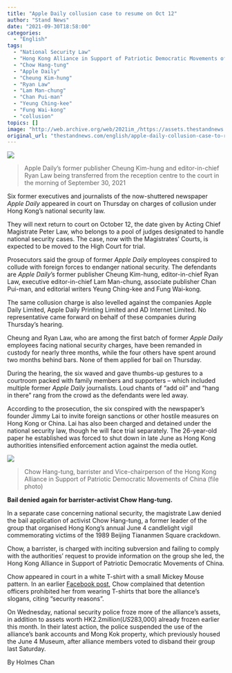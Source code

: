 ```yaml
---
title: "Apple Daily collusion case to resume on Oct 12"
author: "Stand News"
date: "2021-09-30T18:58:00"
categories:
  - "English"
tags:
  - "National Security Law"
  - "Hong Kong Alliance in Support of Patriotic Democratic Movements of China"
  - "Chow Hang-tung"
  - "Apple Daily"
  - "Cheung Kim-hung"
  - "Ryan Law"
  - "Lam Man-chung"
  - "Chan Pui-man"
  - "Yeung Ching-kee"
  - "Fung Wai-kong"
  - "collusion"
topics: []
image: "http://web.archive.org/web/2021im_/https://assets.thestandnews.com/media/photos/527564571632545374516214341653.png"
original_url: "thestandnews.com/english/apple-daily-collusion-case-to-resume-on-oct-12"
---
```

![](http://web.archive.org/web/2021im_/https://assets.thestandnews.com/media/photos/527564571632545374516214341653.png)
> Apple Daily’s former publisher Cheung Kim-hung and editor-in-chief Ryan Law being transferred from the reception centre to the court in the morning of September 30, 2021

Six former executives and journalists of the now-shuttered newspaper _Apple Daily_ appeared in court on Thursday on charges of collusion under Hong Kong’s national security law.

They will next return to court on October 12, the date given by Acting Chief Magistrate Peter Law, who belongs to a pool of judges designated to handle national security cases. The case, now with the Magistrates’ Courts, is expected to be moved to the High Court for trial.

Prosecutors said the group of former _Apple Daily_ employees conspired to collude with foreign forces to endanger national security. The defendants are _Apple Daily_’s former publisher Cheung Kim-hung, editor-in-chief Ryan Law, executive editor-in-chief Lam Man-chung, associate publisher Chan Pui-man, and editorial writers Yeung Ching-kee and Fung Wai-kong.

The same collusion charge is also levelled against the companies Apple Daily Limited, Apple Daily Printing Limited and AD Internet Limited. No representative came forward on behalf of these companies during Thursday’s hearing.

Cheung and Ryan Law, who are among the first batch of former _Apple Daily_ employees facing national security charges, have been remanded in custody for nearly three months, while the four others have spent around two months behind bars. None of them applied for bail on Thursday.

During the hearing, the six waved and gave thumbs-up gestures to a courtroom packed with family members and supporters – which included multiple former _Apple Daily_ journalists. Loud chants of “add oil” and “hang in there” rang from the crowd as the defendants were led away.

According to the prosecution, the six conspired with the newspaper’s founder Jimmy Lai to invite foreign sanctions or other hostile measures on Hong Kong or China. Lai has also been charged and detained under the national security law, though he will face trial separately. The 26-year-old paper he established was forced to shut down in late June as Hong Kong authorities intensified enforcement action against the media outlet.

![](http://web.archive.org/web/2021im_/https://assets.thestandnews.com/media/photos/5687345476235462345314234432.png)
> Chow Hang-tung, barrister and Vice-chairperson of the Hong Kong Alliance in Support of Patriotic Democratic Movements of China (file photo)

**Bail denied again for barrister-activist Chow Hang-tung.**

In a separate case concerning national security, the magistrate Law denied the bail application of activist Chow Hang-tung, a former leader of the group that organised Hong Kong’s annual June 4 candlelight vigil commemorating victims of the 1989 Beijing Tiananmen Square crackdown.

Chow, a barrister, is charged with inciting subversion and failing to comply with the authorities’ request to provide information on the group she led, the Hong Kong Alliance in Support of Patriotic Democratic Movements of China.

Chow appeared in court in a white T-shirt with a small Mickey Mouse pattern. In an earlier [Facebook post](http://web.archive.org/web/20211002141755/https://www.facebook.com/tonyeechow/posts/10160111975939301), Chow complained that detention officers prohibited her from wearing T-shirts that bore the alliance’s slogans, citing “security reasons”.

On Wednesday, national security police froze more of the alliance’s assets, in addition to assets worth HK$2.2 million (US$283,000) already frozen earlier this month. In their latest action, the police suspended the use of the alliance’s bank accounts and Mong Kok property, which previously housed the June 4 Museum, after alliance members voted to disband their group last Saturday.

By Holmes Chan
